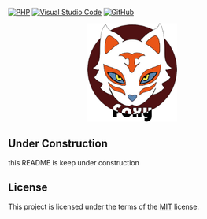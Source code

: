 
[![PHP](https://img.shields.io/badge/php-%23777BB4.svg?style=for-the-badge&logo=php&logoColor=white)](https://www.php.net/)
[![Visual Studio Code](https://img.shields.io/badge/VSC-0078d7.svg?style=for-the-badge&logo=visual-studio-code&logoColor=white)](https://code.visualstudio.com/)
[![GitHub](https://img.shields.io/badge/github-%23121011.svg?style=for-the-badge&logo=github&logoColor=white)](https://github.com/AdrianY1997)

[<div style="width: 100%; text-align: center"><img src="./Public/img/favicon.png" height="200" style="" /></div>]()


## Under Construction

this README is keep under construction

## License

This project is licensed under the terms of the [MIT](http://opensource.org/licenses/mit-license.php) license.
